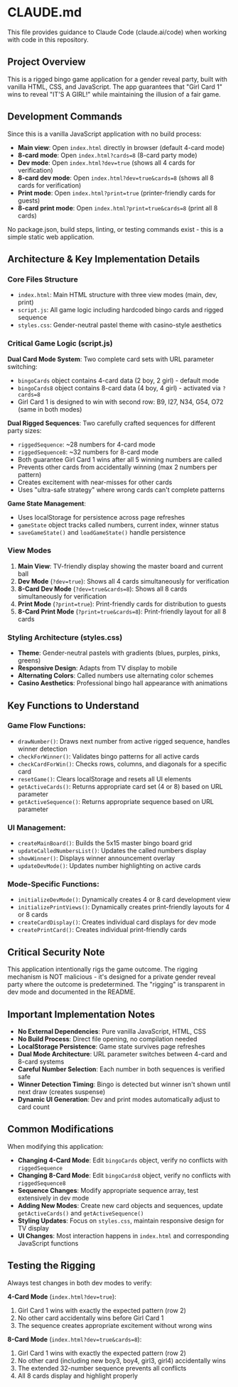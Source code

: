 # CLAUDE.md

This file provides guidance to Claude Code (claude.ai/code) when working with code in this repository.

## Project Overview

This is a rigged bingo game application for a gender reveal party, built with vanilla HTML, CSS, and JavaScript. The app guarantees that "Girl Card 1" wins to reveal "IT'S A GIRL!" while maintaining the illusion of a fair game.

## Development Commands

Since this is a vanilla JavaScript application with no build process:
- **Main view**: Open `index.html` directly in browser (default 4-card mode)
- **8-card mode**: Open `index.html?cards=8` (8-card party mode)
- **Dev mode**: Open `index.html?dev=true` (shows all 4 cards for verification)
- **8-card dev mode**: Open `index.html?dev=true&cards=8` (shows all 8 cards for verification)
- **Print mode**: Open `index.html?print=true` (printer-friendly cards for guests)
- **8-card print mode**: Open `index.html?print=true&cards=8` (print all 8 cards)

No package.json, build steps, linting, or testing commands exist - this is a simple static web application.

## Architecture & Key Implementation Details

### Core Files Structure
- `index.html`: Main HTML structure with three view modes (main, dev, print)
- `script.js`: All game logic including hardcoded bingo cards and rigged sequence
- `styles.css`: Gender-neutral pastel theme with casino-style aesthetics

### Critical Game Logic (script.js)

**Dual Card Mode System**: Two complete card sets with URL parameter switching:
- `bingoCards` object contains 4-card data (2 boy, 2 girl) - default mode
- `bingoCards8` object contains 8-card data (4 boy, 4 girl) - activated via `?cards=8`
- Girl Card 1 is designed to win with second row: B9, I27, N34, G54, O72 (same in both modes)

**Dual Rigged Sequences**: Two carefully crafted sequences for different party sizes:
- `riggedSequence`: ~28 numbers for 4-card mode
- `riggedSequence8`: ~32 numbers for 8-card mode
- Both guarantee Girl Card 1 wins after all 5 winning numbers are called
- Prevents other cards from accidentally winning (max 2 numbers per pattern)
- Creates excitement with near-misses for other cards
- Uses "ultra-safe strategy" where wrong cards can't complete patterns

**Game State Management**: 
- Uses localStorage for persistence across page refreshes
- `gameState` object tracks called numbers, current index, winner status
- `saveGameState()` and `loadGameState()` handle persistence

### View Modes
1. **Main View**: TV-friendly display showing the master board and current ball
2. **Dev Mode** (`?dev=true`): Shows all 4 cards simultaneously for verification
3. **8-Card Dev Mode** (`?dev=true&cards=8`): Shows all 8 cards simultaneously for verification
4. **Print Mode** (`?print=true`): Print-friendly cards for distribution to guests
5. **8-Card Print Mode** (`?print=true&cards=8`): Print-friendly layout for all 8 cards

### Styling Architecture (styles.css)
- **Theme**: Gender-neutral pastels with gradients (blues, purples, pinks, greens)
- **Responsive Design**: Adapts from TV display to mobile
- **Alternating Colors**: Called numbers use alternating color schemes
- **Casino Aesthetics**: Professional bingo hall appearance with animations

## Key Functions to Understand

### Game Flow Functions:
- `drawNumber()`: Draws next number from active rigged sequence, handles winner detection
- `checkForWinner()`: Validates bingo patterns for all active cards
- `checkCardForWin()`: Checks rows, columns, and diagonals for a specific card
- `resetGame()`: Clears localStorage and resets all UI elements
- `getActiveCards()`: Returns appropriate card set (4 or 8) based on URL parameter
- `getActiveSequence()`: Returns appropriate sequence based on URL parameter

### UI Management:
- `createMainBoard()`: Builds the 5x15 master bingo board grid
- `updateCalledNumbersList()`: Updates the called numbers display
- `showWinner()`: Displays winner announcement overlay
- `updateDevMode()`: Updates number highlighting on active cards

### Mode-Specific Functions:
- `initializeDevMode()`: Dynamically creates 4 or 8 card development view
- `initializePrintViews()`: Dynamically creates print-friendly layouts for 4 or 8 cards
- `createCardDisplay()`: Creates individual card displays for dev mode
- `createPrintCard()`: Creates individual print-friendly cards

## Critical Security Note

This application intentionally rigs the game outcome. The rigging mechanism is NOT malicious - it's designed for a private gender reveal party where the outcome is predetermined. The "rigging" is transparent in dev mode and documented in the README.

## Important Implementation Notes

- **No External Dependencies**: Pure vanilla JavaScript, HTML, CSS
- **No Build Process**: Direct file opening, no compilation needed  
- **LocalStorage Persistence**: Game state survives page refreshes
- **Dual Mode Architecture**: URL parameter switches between 4-card and 8-card systems
- **Careful Number Selection**: Each number in both sequences is verified safe
- **Winner Detection Timing**: Bingo is detected but winner isn't shown until next draw (creates suspense)
- **Dynamic UI Generation**: Dev and print modes automatically adjust to card count

## Common Modifications

When modifying this application:
- **Changing 4-Card Mode**: Edit `bingoCards` object, verify no conflicts with `riggedSequence`
- **Changing 8-Card Mode**: Edit `bingoCards8` object, verify no conflicts with `riggedSequence8`
- **Sequence Changes**: Modify appropriate sequence array, test extensively in dev mode
- **Adding New Modes**: Create new card objects and sequences, update `getActiveCards()` and `getActiveSequence()`
- **Styling Updates**: Focus on `styles.css`, maintain responsive design for TV display
- **UI Changes**: Most interaction happens in `index.html` and corresponding JavaScript functions

## Testing the Rigging

Always test changes in both dev modes to verify:

**4-Card Mode** (`index.html?dev=true`):
1. Girl Card 1 wins with exactly the expected pattern (row 2)
2. No other card accidentally wins before Girl Card 1
3. The sequence creates appropriate excitement without wrong wins

**8-Card Mode** (`index.html?dev=true&cards=8`):
1. Girl Card 1 wins with exactly the expected pattern (row 2)
2. No other card (including new boy3, boy4, girl3, girl4) accidentally wins
3. The extended 32-number sequence prevents all conflicts
4. All 8 cards display and highlight properly